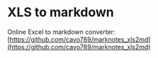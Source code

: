 # XLS to markdown

Online Excel to markdown converter: [https://github.com/cavo789/marknotes_xls2md](https://github.com/cavo789/marknotes_xls2md)

